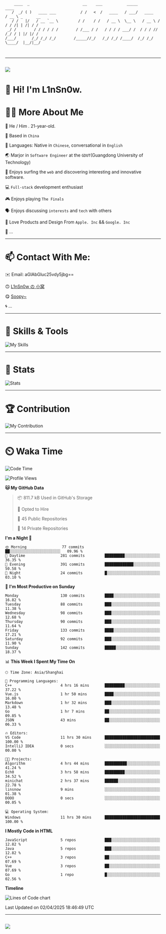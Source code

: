 ```

    ____  _                        __    ___           _____           ____           
   /  _/ ( )   ____ ___           / /   <  /   ____   / ___/   ____   / __ \ _      __
   / /   |/   / __ `__ \         / /    / /   / __ \  \__ \   / __ \ / / / /| | /| / /
 _/ /        / / / / / /        / /___ / /   / / / / ___/ /  / / / // /_/ / | |/ |/ / 
/___/       /_/ /_/ /_/        /_____//_/   /_/ /_/ /____/  /_/ /_/ \____/  |__/|__/  
                                                                                      
                                          

```

---

##
![](https://raw.githubusercontent.com/lin-snow/lin-snow/output/github-contribution-grid-snake-dark.svg)

# 👋 Hi! I'm L1nSn0w.

# 👨‍💻 More About Me

🤠 He / Him . 21-year-old.

🎈 Based in `China`
  
🤔 Languages: Native in `Chinese`, conversational in `English`

🌏 Marjor in `Software Engineer` at the `GDUT`(Guangdong University of Technology)

🛟 Enjoys surfing the `web` and discovering interesting and innovative software.

💻 `Full-stack` development enthusiast

🎮 Enjoys playing `The Finals`

🗣️ Enjoys discussing `interests` and `tech` with others

👾 Love Products and Design From `Apple. Inc` && `Google. Inc`  

🤪 ...

---

# 📫 Contact With Me:

✉️ Email: aGlAbGluc25vdy5jbg==

🙃 [L1nSn0w の 小窝](https://linsnow.cn)

😋 [Soopy~](https://soopy.cn)

🌀 ...

---

# 🔮 Skills & Tools

![My Skills](/assets/skillicons.svg)

---

# 🍟 Stats

![Stats](https://github-profile-trophy.vercel.app/?username=lin-snow&theme=nord&no-frame=true&column=9)

<!-- <div style="text-align: center;">
    <a href="https://github.com/lin-snow">
        <img align="center" src="https://githubstat.linsnow.cn/api/top-langs/?username=lin-snow&layout=donut&langs_count=8" />
    </a>
    <a href="https://github.com/lin-snow">
        <img align="center" src="https://githubstat.linsnow.cn/api?username=lin-snow&count_private=true&show_icons=true&theme=default&show=reviews,discussions_started,discussions_answered,prs_merged,prs_merged_percentage" />
    </a>
</div> -->

---

# 🏆 Contribution

![My Contribution](https://activitygraph.linsnow.cn/graph?username=lin-snow&theme=github-compact&days=30)

---

# ⏲️ Waka Time

<!--START_SECTION:waka-->
![Code Time](http://img.shields.io/badge/Code%20Time-601%20hrs%2049%20mins-blue)

![Profile Views](http://img.shields.io/badge/Profile%20Views-5-blue)

**🐱 My GitHub Data** 

> 📦 811.7 kB Used in GitHub's Storage 
 > 
> 💼 Opted to Hire
 > 
> 📜 45 Public Repositories 
 > 
> 🔑 14 Private Repositories 
 > 
**I'm a Night 🦉** 

```text
🌞 Morning                77 commits          ██░░░░░░░░░░░░░░░░░░░░░░░   09.96 % 
🌆 Daytime                281 commits         █████████░░░░░░░░░░░░░░░░   36.35 % 
🌃 Evening                391 commits         █████████████░░░░░░░░░░░░   50.58 % 
🌙 Night                  24 commits          █░░░░░░░░░░░░░░░░░░░░░░░░   03.10 % 
```
📅 **I'm Most Productive on Sunday** 

```text
Monday                   130 commits         ████░░░░░░░░░░░░░░░░░░░░░   16.82 % 
Tuesday                  88 commits          ███░░░░░░░░░░░░░░░░░░░░░░   11.38 % 
Wednesday                98 commits          ███░░░░░░░░░░░░░░░░░░░░░░   12.68 % 
Thursday                 90 commits          ███░░░░░░░░░░░░░░░░░░░░░░   11.64 % 
Friday                   133 commits         ████░░░░░░░░░░░░░░░░░░░░░   17.21 % 
Saturday                 92 commits          ███░░░░░░░░░░░░░░░░░░░░░░   11.90 % 
Sunday                   142 commits         █████░░░░░░░░░░░░░░░░░░░░   18.37 % 
```


📊 **This Week I Spent My Time On** 

```text
🕑︎ Time Zone: Asia/Shanghai

💬 Programming Languages: 
C++                      4 hrs 16 mins       █████████░░░░░░░░░░░░░░░░   37.22 % 
Vue.js                   1 hr 50 mins        ████░░░░░░░░░░░░░░░░░░░░░   16.00 % 
Markdown                 1 hr 32 mins        ███░░░░░░░░░░░░░░░░░░░░░░   13.48 % 
Go                       1 hr 7 mins         ██░░░░░░░░░░░░░░░░░░░░░░░   09.85 % 
JSON                     43 mins             ██░░░░░░░░░░░░░░░░░░░░░░░   06.33 % 

🔥 Editors: 
VS Code                  11 hrs 30 mins      █████████████████████████   100.00 % 
IntelliJ IDEA            0 secs              ░░░░░░░░░░░░░░░░░░░░░░░░░   00.00 % 

🐱‍💻 Projects: 
Algorithm                4 hrs 44 mins       ██████████░░░░░░░░░░░░░░░   41.24 % 
Ech0                     3 hrs 58 mins       █████████░░░░░░░░░░░░░░░░   34.52 % 
minichat                 2 hrs 37 mins       ██████░░░░░░░░░░░░░░░░░░░   22.78 % 
linsnow                  9 mins              ░░░░░░░░░░░░░░░░░░░░░░░░░   01.38 % 
DOOO                     0 secs              ░░░░░░░░░░░░░░░░░░░░░░░░░   00.05 % 

💻 Operating System: 
Windows                  11 hrs 30 mins      █████████████████████████   100.00 % 
```

**I Mostly Code in HTML** 

```text
JavaScript               5 repos             ███░░░░░░░░░░░░░░░░░░░░░░   12.82 % 
Java                     5 repos             ███░░░░░░░░░░░░░░░░░░░░░░   12.82 % 
C++                      3 repos             ██░░░░░░░░░░░░░░░░░░░░░░░   07.69 % 
Vue                      3 repos             ██░░░░░░░░░░░░░░░░░░░░░░░   07.69 % 
Go                       1 repo              █░░░░░░░░░░░░░░░░░░░░░░░░   02.56 % 
```



**Timeline**

![Lines of Code chart](https://raw.githubusercontent.com/lin-snow/lin-snow/main/assets/bar_graph.png)


 Last Updated on 02/04/2025 18:46:49 UTC
<!--END_SECTION:waka-->



---
##
![](./profile-3d-contrib/profile-night-rainbow.svg)
